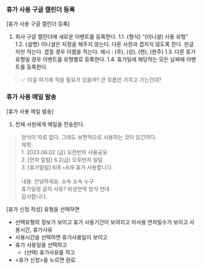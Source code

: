 ### 휴가 사용 구글 캘린더 등록
[휴가 사용 구글 캘린더 등록]
1. 회사 구글 캘린더에 새로운 이벤트를 등록한다.
    1.1. {형식} “(이니셜) 사용 유형”
    1.2. {설명} 이니셜은 지정을 해주지 않는다. 다른 사원과 겹치지 않도록 한다. 한글자만 적는다. 겹칠 경우 이름을 적는다. 예시 : (주), (성), (현), (현주)
    1.3. 다른 휴가 유형일 경우 이벤트를 유형별로 등록한다.
    1.4. 휴가일에 해당하는 모든 날짜에 이벤트를 등록한다.
> ✅ 이걸 여기에 적을 필요가 있을까? 큰 흐름만 가지고 가는건데?


### 휴가 사용 메일 발송
[휴가 사용 메일 발송]
1. 전체 사원에게 메일을 전송한다.
> 양식이 따로 없다. 그래도 보편적으로 사용하는 것이 있긴하다. <br>
	    제목:<br>
	    1. 2023.06.02 (금) 오전반차 사용공유<br>
	    2. [연차 알림] 6.2(금) 오후반차 알림<br>
	    3. [휴가알림] 6/8 ~6/9 휴가 사용합니다.<br>
	    <br>
	    내용: 안녕하세요. 소속 소속 누구<br>
	    휴가일정 공지 사유? 비상연락 방식 안내<br>
	    감사합니다.<br>



[휴가 신청 작성]
유형을 선택하면 
- 선택유형의 정보가 보이고
		휴가 사용기간이 보여지고
		미사용 연차일수가 보이고
		사용시간, 휴가사유
- 사용시간을 선택하면
	휴가사용일이 보이고
- 휴가 사용일을 선택하고 
	- (선택) 휴가사유를 적고
- <휴가 신청>을 누르면 완료
